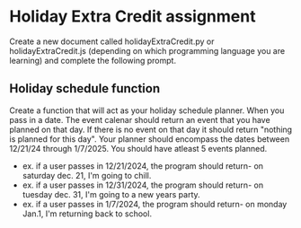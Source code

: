# Holiday Extra Credit assignment

Create a new document called holidayExtraCredit.py or holidayExtraCredit.js (depending on which programming language you are learning) and complete the following prompt.

## Holiday schedule function

Create a function that will act as your holiday schedule planner. When you pass in a date. The event
calenar should return an event that you have planned on that day. If there is no event on that day it should return "nothing is planned for this day". Your planner should encompass the dates between 12/21/24
through 1/7/2025. You should have atleast 5 events planned.

- ex. if a user passes in 12/21/2024, the program should return- on saturday dec. 21, I'm going to chill.
- ex. if a user passes in 12/31/2024, the program should return- on tuesday dec. 31, I'm going to a new years party.
- ex. if a user passes in 1/7/2024, the program should return- on monday Jan.1, I'm returning back to school.

